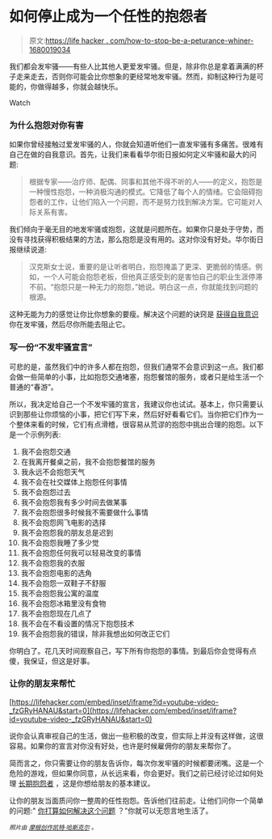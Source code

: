 # 如何停止成为一个任性的抱怨者

> 原文:[https://life hacker . com/how-to-stop-be-a-peturance-whiner-1680019034](https://lifehacker.com/how-to-stop-being-a-petulant-whiner-1680019034)

我们都会发牢骚——有些人比其他人更爱发牢骚。但是，除非你总是拿着满满的杯子走来走去，否则你可能会比你想象的更经常地发牢骚。然而，抑制这种行为是可能的，你做得越多，你就会越快乐。

Watch

### 为什么抱怨对你有害

如果你曾经接触过爱发牢骚的人，你就会知道听他们一直发牢骚有多痛苦。很难有自己在做的自我意识。首先，让我们来看看华尔街日报如何定义牢骚和最大的问题:

> 根据专家——治疗师、配偶、同事和其他不得不听的人——的定义，抱怨是一种慢性抱怨，一种消极沟通的模式。它降低了每个人的情绪。它会阻碍抱怨者的工作，让他们陷入一个问题，而不是努力找到解决方案。它可能对人际关系有害。

我们倾向于毫无目的地发牢骚或抱怨，这就是问题所在。如果你只是处于守势，而没有寻找获得积极结果的方法，那么抱怨是没有用的。这对你没有好处。华尔街日报继续说道:

> 汉克斯女士说，重要的是让听者明白，抱怨掩盖了更深、更脆弱的情感。例如，一个人可能会抱怨老板，但他真正感受到的是害怕自己的职业生涯停滞不前。“抱怨只是一种无力的抱怨，”她说。明白这一点，你就能找到问题的根源。

这种无能为力的感觉让你比你想象的要瘦。解决这个问题的诀窍是 [获得自我意识](https://lifehacker.com/the-importance-of-self-awareness-and-how-to-become-mor-1624744518) 你在发牢骚，然后尽你所能去阻止它。

### 写一份“不发牢骚宣言”

可悲的是，虽然我们中的许多人都在抱怨，但我们通常不会意识到这一点。我们都会做一些简单的小事，比如抱怨交通堵塞，抱怨餐馆的服务，或者只是给生活一个普通的“春游”。

所以，我决定给自己一个不发牢骚的宣言，我建议你也试试。基本上，你只需要认识到那些让你烦恼的小事，把它们写下来，然后好好看看它们。当你把它们作为一个整体来看的时候，它们有点滑稽，很容易从荒谬的抱怨中挑出合理的抱怨。以下是一个示例列表:

1.  我不会抱怨交通
2.  在我离开餐桌之前，我不会抱怨餐馆的服务
3.  我永远不会抱怨天气
4.  我不会在社交媒体上抱怨任何事情
5.  我不会抱怨过去
6.  我不会抱怨我有多少时间去做某事
7.  我不会抱怨很多时候我不需要做什么事情
8.  我不会抱怨网飞电影的选择
9.  我不会抱怨我的朋友总是迟到
10.  我不会抱怨我睡了多少觉
11.  我不会抱怨任何我可以轻易改变的事情
12.  我不会抱怨我的衣服
13.  我不会抱怨电影的选角
14.  我不会抱怨一双鞋子不舒服
15.  我不会抱怨我公寓的温度
16.  我不会抱怨冰箱里没有食物
17.  我不会抱怨现在几点了
18.  我不会在不看设置的情况下抱怨技术
19.  我不会抱怨我的错误，除非我想出如何改正它们

你明白了。花几天时间观察自己，写下所有你抱怨的事情。到最后你会觉得有点傻，我保证，但这是好事。

### 让你的朋友来帮忙

 [https://lifehacker.com/embed/inset/iframe?id=youtube-video-_fzGRyHANAU&start=0](https://lifehacker.com/embed/inset/iframe?id=youtube-video-_fzGRyHANAU&start=0) 

说你会认真审视自己的生活，做出一些积极的改变，但实际上并没有这样做，这很容易。如果你的宣言对你没有好处，也许是时候雇佣你的朋友来帮你了。

简而言之，你只需要让你的朋友告诉你，每次你发牢骚的时候都要闭嘴。这是一个危险的游戏，但如果你同意，从长远来看，你会更好。我们之前已经讨论过如何处理 [长期抱怨者](http://lifehacker.com/how-to-deal-with-chronic-complainers-1668185689) ，这是你想给朋友的基本建议。

让你的朋友当面质问你一整周的任性抱怨。告诉他们往前走。让他们问你一个简单的问题:" [你打算如何解决这个问题](https://lifehacker.com/handle-complainers-by-asking-them-how-they-intend-to-fi-1651470426) ？"你就可以无怨言地生活了。

<small>*照片由*</small> [<small>*摩根创作*</small>](http://www.shutterstock.com/pic.mhtml?id=90637474&src=id)<small></small>*[<small>*凯特·哈斯克尔*</small>](https://www.flickr.com/photos/fuzzcat/35196832/in/photolist-65oX4w-9iKs1Z-kgy9t-2jqkjo-47BCUH-47FLMN-6u2WjW-6CdjnU-rN976-EJJ76-76oYaZ-76oYgB-76oYmc-47oMW-8vykX-b1WpnM-4BFdfo-6zs1xr-6zs1hz-p5WB-95tz6K-fMS2Np-nbHEeZ-dvSKWU-m1a8KV-bS554X-bS53rM-6AfXqM-aZGQdP-7L8N9d-5vkdCo-eduyut-7HFed-48PRAs-bKumFR-bDaib5-bS51wP-bDahn9-bS511g-f5cbWr-bS53ck-bDaiBy-bDanJq-bS568g-bS55qi-bS558e-bS56a6-bS55RD-bDamCC-bDakGL) <small>*。*</small>*